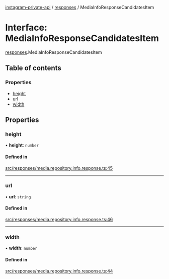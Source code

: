 [instagram-private-api](../../README.md) / [responses](../../modules/responses.md) / MediaInfoResponseCandidatesItem

# Interface: MediaInfoResponseCandidatesItem

[responses](../../modules/responses.md).MediaInfoResponseCandidatesItem

## Table of contents

### Properties

- [height](MediaInfoResponseCandidatesItem.md#height)
- [url](MediaInfoResponseCandidatesItem.md#url)
- [width](MediaInfoResponseCandidatesItem.md#width)

## Properties

### height

• **height**: `number`

#### Defined in

[src/responses/media.repository.info.response.ts:45](https://github.com/Nerixyz/instagram-private-api/blob/4971f34/src/responses/media.repository.info.response.ts#L45)

___

### url

• **url**: `string`

#### Defined in

[src/responses/media.repository.info.response.ts:46](https://github.com/Nerixyz/instagram-private-api/blob/4971f34/src/responses/media.repository.info.response.ts#L46)

___

### width

• **width**: `number`

#### Defined in

[src/responses/media.repository.info.response.ts:44](https://github.com/Nerixyz/instagram-private-api/blob/4971f34/src/responses/media.repository.info.response.ts#L44)
